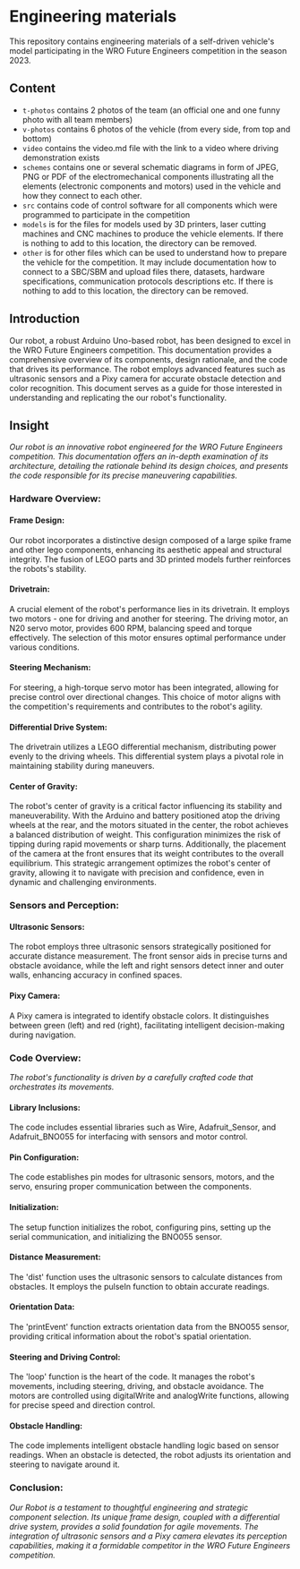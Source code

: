 Engineering materials
====

This repository contains engineering materials of a self-driven vehicle's model participating in the WRO Future Engineers competition in the season 2023.

## Content

* `t-photos` contains 2 photos of the team (an official one and one funny photo with all team members)
* `v-photos` contains 6 photos of the vehicle (from every side, from top and bottom)
* `video` contains the video.md file with the link to a video where driving demonstration exists
* `schemes` contains one or several schematic diagrams in form of JPEG, PNG or PDF of the electromechanical components illustrating all the elements (electronic components and motors) used in the vehicle and how they connect to each other.
* `src` contains code of control software for all components which were programmed to participate in the competition
* `models` is for the files for models used by 3D printers, laser cutting machines and CNC machines to produce the vehicle elements. If there is nothing to add to this location, the directory can be removed.
* `other` is for other files which can be used to understand how to prepare the vehicle for the competition. It may include documentation how to connect to a SBC/SBM and upload files there, datasets, hardware specifications, communication protocols descriptions etc. If there is nothing to add to this location, the directory can be removed.

## Introduction

Our robot, a robust Arduino Uno-based robot, has been designed to excel in the WRO Future Engineers competition. This documentation provides a comprehensive overview of its components, design rationale, and the code that drives its performance. The robot employs advanced features such as ultrasonic sensors and a Pixy camera for accurate obstacle detection and color recognition. This document serves as a guide for those interested in understanding and replicating the our robot's functionality.

## Insight

*Our robot is an innovative robot engineered for the WRO Future Engineers competition. This documentation offers an in-depth examination of its architecture, detailing the rationale behind its design choices, and presents the code responsible for its precise maneuvering capabilities.*



### Hardware Overview:

#### Frame Design:
Our robot incorporates a distinctive design composed of a large spike frame and other lego components, enhancing its aesthetic appeal and structural integrity. The fusion of LEGO parts and 3D printed models further reinforces the robots's stability.

#### Drivetrain:
A crucial element of the robot's performance lies in its drivetrain. It employs two motors - one for driving and another for steering. The driving motor, an N20 servo motor, provides 600 RPM, balancing speed and torque effectively. The selection of this motor ensures optimal performance under various conditions.

#### Steering Mechanism:
For steering, a high-torque servo motor has been integrated, allowing for precise control over directional changes. This choice of motor aligns with the competition's requirements and contributes to the robot's agility.

#### Differential Drive System:
The drivetrain utilizes a LEGO differential mechanism, distributing power evenly to the driving wheels. This differential system plays a pivotal role in maintaining stability during maneuvers.

#### Center of Gravity:
The robot's center of gravity is a critical factor influencing its stability and maneuverability. With the Arduino and battery positioned atop the driving wheels at the rear, and the motors situated in the center, the robot achieves a balanced distribution of weight. This configuration minimizes the risk of tipping during rapid movements or sharp turns. Additionally, the placement of the camera at the front ensures that its weight contributes to the overall equilibrium. This strategic arrangement optimizes the robot's center of gravity, allowing it to navigate with precision and confidence, even in dynamic and challenging environments.



### Sensors and Perception:

#### Ultrasonic Sensors:
The robot employs three ultrasonic sensors strategically positioned for accurate distance measurement. The front sensor aids in precise turns and obstacle avoidance, while the left and right sensors detect inner and outer walls, enhancing accuracy in confined spaces.

#### Pixy Camera:
A Pixy camera is integrated to identify obstacle colors. It distinguishes between green (left) and red (right), facilitating intelligent decision-making during navigation.



### Code Overview:
*The robot's functionality is driven by a carefully crafted code that orchestrates its movements.*

#### Library Inclusions:
The code includes essential libraries such as Wire, Adafruit_Sensor, and Adafruit_BNO055 for interfacing with sensors and motor control.

#### Pin Configuration:
The code establishes pin modes for ultrasonic sensors, motors, and the servo, ensuring proper communication between the components.

#### Initialization:
The setup function initializes the robot, configuring pins, setting up the serial communication, and initializing the BNO055 sensor.

#### Distance Measurement:
The 'dist' function uses the ultrasonic sensors to calculate distances from obstacles. It employs the pulseIn function to obtain accurate readings.

#### Orientation Data:
The 'printEvent' function extracts orientation data from the BNO055 sensor, providing critical information about the robot's spatial orientation.

#### Steering and Driving Control:
The 'loop' function is the heart of the code. It manages the robot's movements, including steering, driving, and obstacle avoidance. The motors are controlled using digitalWrite and analogWrite functions, allowing for precise speed and direction control.

#### Obstacle Handling:
The code implements intelligent obstacle handling logic based on sensor readings. When an obstacle is detected, the robot adjusts its orientation and steering to navigate around it.



### Conclusion:
*Our Robot is a testament to thoughtful engineering and strategic component selection. Its unique frame design, coupled with a differential drive system, provides a solid foundation for agile movements. The integration of ultrasonic sensors and a Pixy camera elevates its perception capabilities, making it a formidable competitor in the WRO Future Engineers competition.*
